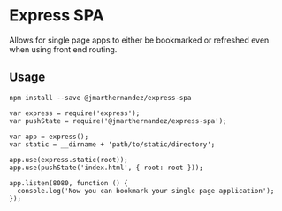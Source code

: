 # Express SPA
Allows for single page apps to either be bookmarked or refreshed even when using front end routing.

## Usage
`npm install --save @jmarthernandez/express-spa`

```
var express = require('express');
var pushState = require('@jmarthernandez/express-spa');

var app = express();
var static = __dirname + 'path/to/static/directory';

app.use(express.static(root));
app.use(pushState('index.html', { root: root }));

app.listen(8080, function () {
  console.log('Now you can bookmark your single page application');
});
```
